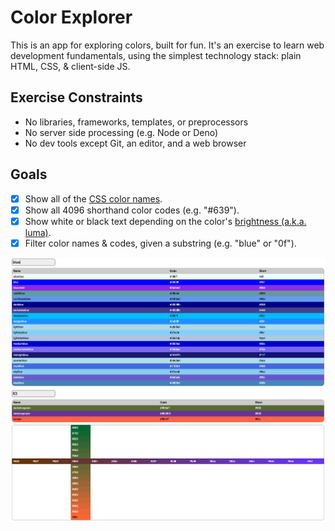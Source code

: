 # Color Explorer

This is an app for exploring colors, built for fun. It's an exercise to learn
web development fundamentals, using the simplest technology stack: plain HTML,
CSS, & client-side JS.

## Exercise Constraints
- No libraries, frameworks, templates, or preprocessors
- No server side processing (e.g. Node or Deno)
- No dev tools except Git, an editor, and a web browser

## Goals
- [x] Show all of the [CSS color names](https://en.wikipedia.org/wiki/Web_colors).
- [x] Show all 4096 shorthand color codes (e.g. "#639").
- [x] Show white or black text depending on the color's [brightness (a.k.a. luma)](https://en.wikipedia.org/wiki/Luma_%28video%29).
- [x] Filter color names & codes, given a substring (e.g. "blue" or "0f").

![Filter colors by: blue](screenshots/blue.png)
![Filter colors by: 63](screenshots/63.png)
